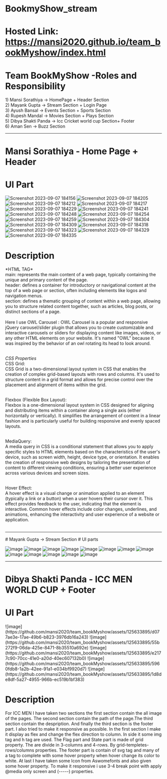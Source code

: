 # BookmyShow_stream
# Hosted Link: https://mansi2020.github.io/team_bookMyshow/index.html
<h1>Team BookMyShow -Roles and Responsibility</h1>
1) Mansi Sorathiya -> HomePage + Header Section<br>
2) Mayank Gupta -> Stream Section + Login Page<br>
3) Ayush Bansal -> Events Section + Sports Section<br>
4) Rupesh Mandal -> Movies Section + Plays Section<br>
5) Dibya Shakti Panda -> Icc Cricket world cup Section+ Footer<br>
6) Aman Sen -> Buzz Section

<hr>
<h1>Mansi Sorathiya - Home Page + Header</h1>
<h1>UI Part</h1>

![Screenshot 2023-09-07 184156](https://github.com/mansi2020/team_bookMyshow/assets/57188328/fc7382e5-f4ea-40ac-8150-2268aa674998)
![Screenshot 2023-09-07 184205](https://github.com/mansi2020/team_bookMyshow/assets/57188328/c36dac5d-65e7-49b8-9706-60744f06c8c8)
![Screenshot 2023-09-07 184212](https://github.com/mansi2020/team_bookMyshow/assets/57188328/0c6f7156-7f0d-4e79-a325-166e2e8db13b)
![Screenshot 2023-09-07 184217](https://github.com/mansi2020/team_bookMyshow/assets/57188328/edb3bc71-870a-44cf-bf1a-1d95874d33f9)
![Screenshot 2023-09-07 184229](https://github.com/mansi2020/team_bookMyshow/assets/57188328/4e61a920-92d2-4a1c-bd95-1e28ee601138)
![Screenshot 2023-09-07 184241](https://github.com/mansi2020/team_bookMyshow/assets/57188328/b501075e-8f23-4698-b065-e9f83a016eb8)
![Screenshot 2023-09-07 184248](https://github.com/mansi2020/team_bookMyshow/assets/57188328/17e192a8-7e99-4282-954d-d7db88215f73)
![Screenshot 2023-09-07 184254](https://github.com/mansi2020/team_bookMyshow/assets/57188328/0ced9328-ed08-4f90-afd7-3cec22596db6)
![Screenshot 2023-09-07 184259](https://github.com/mansi2020/team_bookMyshow/assets/57188328/4ebd001d-e5ae-4a01-97fc-f1a3ccbb3293)
![Screenshot 2023-09-07 184304](https://github.com/mansi2020/team_bookMyshow/assets/57188328/4b7753e0-7033-4aa9-a03a-18a4ea371607)
![Screenshot 2023-09-07 184309](https://github.com/mansi2020/team_bookMyshow/assets/57188328/98351fe2-5976-4fdf-b1d5-5940e5dc7d9c)
![Screenshot 2023-09-07 184318](https://github.com/mansi2020/team_bookMyshow/assets/57188328/36e8f1c4-86e7-41d3-821a-8c8aec31e586)
![Screenshot 2023-09-07 184323](https://github.com/mansi2020/team_bookMyshow/assets/57188328/66c0e79b-89b9-445e-ba10-ddf241fc6b2f)
![Screenshot 2023-09-07 184329](https://github.com/mansi2020/team_bookMyshow/assets/57188328/810a5b7c-08dc-42c3-8940-9ab114649635)
![Screenshot 2023-09-07 184335](https://github.com/mansi2020/team_bookMyshow/assets/57188328/f82d6160-3790-4b17-8f45-e1b5713bf408)

<h1>Description</h1>
*HTML TAG*<br>
main: represents the main content of a web page, typically containing the unique and primary content of the page.<br>
header: defines a container for introductory or navigational content at the top of a web page or section, often including elements like logos and navigation menus.<br>
section: defines a thematic grouping of content within a web page, allowing you to structure related content together, such as articles, blog posts, or distinct sections of a page.<br><br>
Here I use OWL Carousel : 
OWL Carousel is a popular and responsive jQuery carousel/slider plugin that allows you to create customizable and interactive carousels or sliders for displaying content like images, videos, or any other HTML elements on your website. It's named "OWL" because it was inspired by the behavior of an owl rotating its head to look around.<br><br>

*CSS Properties*  
CSS Grid:<br>
CSS Grid is a two-dimensional layout system in CSS that enables the creation of complex grid-based layouts with rows and columns. It's used to structure content in a grid format and allows for precise control over the placement and alignment of items within the grid.<br><br>

Flexbox (Flexible Box Layout):<br>
Flexbox is a one-dimensional layout system in CSS designed for aligning and distributing items within a container along a single axis (either horizontally or vertically). It simplifies the arrangement of content in a linear fashion and is particularly useful for building responsive and evenly spaced layouts.<br><br>

MediaQuery:<br>
A media query in CSS is a conditional statement that allows you to apply specific styles to HTML elements based on the characteristics of the user's device, such as screen width, height, device type, or orientation. It enables the creation of responsive web designs by tailoring the presentation of content to different viewing conditions, ensuring a better user experience across various devices and screen sizes.<br><br>

Hover Effect:<br>
A hover effect is a visual change or animation applied to an element (typically a link or a button) when a user hovers their cursor over it. This effect provides feedback to the user, indicating that the element is interactive. Common hover effects include color changes, underlines, and animations, enhancing the interactivity and user experience of a website or application.<br><br>

<hr>
# Mayank Gupta -> Stream Section
# UI parts

![image](https://github.com/mansi2020/team_bookMyshow/assets/128832286/decce2a1-5336-4716-b998-fda95d46d83d)
![image](https://github.com/mansi2020/team_bookMyshow/assets/128832286/364135d7-7614-461f-ae21-92eaae5f18ff)
![image](https://github.com/mansi2020/team_bookMyshow/assets/128832286/1fa4a31a-8528-44a4-a368-9c67df809000)
![image](https://github.com/mansi2020/team_bookMyshow/assets/128832286/aac54533-5a05-4e44-b485-5ddfde51f420)
![image](https://github.com/mansi2020/team_bookMyshow/assets/128832286/b177898a-bf58-4ade-9e28-9ac20554ed2e)
![image](https://github.com/mansi2020/team_bookMyshow/assets/128832286/8a1fbddf-ee91-4c85-a23b-f749a3079eaa)
![image](https://github.com/mansi2020/team_bookMyshow/assets/128832286/b4553ba6-d584-4174-ae75-61ac31874dab)
![image](https://github.com/mansi2020/team_bookMyshow/assets/128832286/0a562611-9f5b-4358-ad36-8ef6b13714b7)
![image](https://github.com/mansi2020/team_bookMyshow/assets/128832286/10dffae0-f1bd-48e7-a384-6949a08d25e6)
![image](https://github.com/mansi2020/team_bookMyshow/assets/128832286/e96a96fd-9552-46c3-afe0-c3b8c860a007)
![image](https://github.com/mansi2020/team_bookMyshow/assets/128832286/c8cf3f58-f480-4e28-aee7-a9afed72c151)
![image](https://github.com/mansi2020/team_bookMyshow/assets/128832286/e30d696b-ccf0-4ef4-ae21-18f2ecdffec9)
![image](https://github.com/mansi2020/team_bookMyshow/assets/128832286/2fdb7b93-d9e7-4c66-8cda-23f0edea8e1d)




<hr>
<h1>Dibya Shakti Panda - ICC MEN WORLD CUP + Footer</h1>
<h1>UI Part</h1>
![image](https://github.com/mansi2020/team_bookMyshow/assets/125633895/d077ae3e-17ae-49b6-b823-3976db16a243)
![image](https://github.com/mansi2020/team_bookMyshow/assets/125633895/55b272f9-06da-425e-8471-8b35510a692e)
![image](https://github.com/mansi2020/team_bookMyshow/assets/125633895/e2177c90-70cc-41e0-a20d-40ec607132b0)
![image](https://github.com/mansi2020/team_bookMyshow/assets/125633895/5960fdb8-1a2b-42ee-91a1-e034bf9920d7)
![image](https://github.com/mansi2020/team_bookMyshow/assets/125633895/1d8de8df-5a27-4955-966b-ec519b1bf383)

<h1>Description</h1>
For ICC MEN I have taken two sections the first section contain the all image of the pages.
The second section contain the path of the page.The third section contain the despription.
And finally the third section is the footer part.
I also tried to make it responsive as possible.
In the first section I make it display as flex and change the flex direction to column.
In side it some img tag and h tag are used.
The Flag part and State part is made of grid property.
The are divide in 3-columns and 4-rows. By grid-templetes-rows/columns properties.
The footer part is contain of svg tag and many of a tag to complete with some hover property when hover change its color to white.
At last I have taken some Icon from Aswomefonts  and also given some hover property.
To make it responsive i use 3-4 break point with apply @media only screen and (-----) properties.












